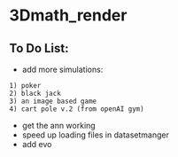 # 3Dmath_render

## To Do List:
* add more simulations:
```
1) poker
2) black jack
3) an image based game
4) cart pole v.2 (from openAI gym)
```
* get the ann working 
* speed up loading files in datasetmanger
* add evo
